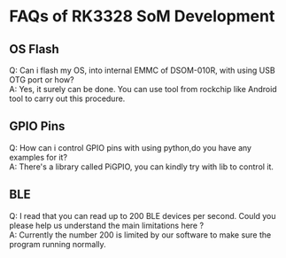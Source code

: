 # FAQs of RK3328 SoM Development  
## OS Flash  
Q: Can i flash my OS, into internal EMMC of DSOM-010R, with using USB OTG port or how?  
A: Yes, it surely can be done. You can use tool from rockchip like Android tool to carry out this procedure.  

## GPIO Pins  
Q: How can i control GPIO pins with using python,do you have any examples for it?  
A: There's a library called PiGPIO, you can kindly try with lib to control it.  

## BLE  
Q: I read that you can read up to 200 BLE devices per second.
Could you please help us understand the main limitations here ?  
A: Currently the number 200 is limited by our software to make sure the program running normally.